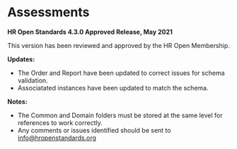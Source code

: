 # Assessments
**HR Open Standards 4.3.0 Approved Release, May 2021**   

This version has been reviewed and approved by the HR Open Membership. 

**Updates:**
- The Order and Report have been updated to correct issues for schema validation.
- Associatated instances have been updated to match the schema.

**Notes:**
- The Common and Domain folders must be stored at the same level for references to work correctly.
- Any comments or issues identified should be sent to info@hropenstandards.org
